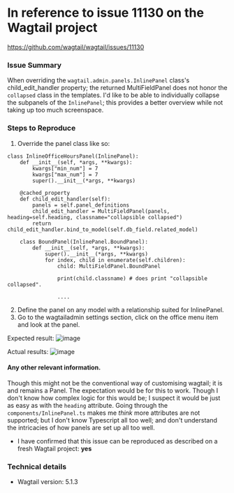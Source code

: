 # In reference to issue 11130 on the Wagtail project

https://github.com/wagtail/wagtail/issues/11130



### Issue Summary

When overriding the `wagtail.admin.panels.InlinePanel` class's child_edit_handler property; the returned MultiFieldPanel does not honor the `collapsed` class in the templates. I'd like to be able to individually collapse the subpanels of the `InlinePanel`; this provides a better overview while not taking up too much screenspace.

### Steps to Reproduce

1. Override the panel class like so:

```
class InlineOfficeHoursPanel(InlinePanel):
    def __init__(self, *args, **kwargs):
        kwargs["min_num"] = 7
        kwargs["max_num"] = 7
        super().__init__(*args, **kwargs)

    @cached_property
    def child_edit_handler(self):
        panels = self.panel_definitions
        child_edit_handler = MultiFieldPanel(panels, heading=self.heading, classname="collapsible collapsed")
        return child_edit_handler.bind_to_model(self.db_field.related_model)

    class BoundPanel(InlinePanel.BoundPanel):
        def __init__(self, *args, **kwargs):
            super().__init__(*args, **kwargs)
            for index, child in enumerate(self.children):
                child: MultiFieldPanel.BoundPanel

                print(child.classname) # does print "collapsible collapsed".

                ....

```

2. Define the panel on any model with a relationship suited for InlinePanel.
3. Go to the wagtailadmin settings section, click on the office menu item and look at the panel.

Expected result:
![image](https://github.com/wagtail/wagtail/assets/91429854/015ad5cd-b7dd-4a21-8723-1a2149d111c6)

Actual results:
![image](https://github.com/wagtail/wagtail/assets/91429854/479e2e44-5a69-42d8-b4a2-564a6e5dafc7)

#### Any other relevant information.

Though this might not be the conventional way of customising wagtail; it is and remains a Panel. The expectation would be for this to work. Though I don't know how complex logic for this would be; I suspect it would be just as easy as with the `heading` attribute.
Going through the `components/InlinePanel.ts` makes me _think_ more attributes are not supported; but I don't know Typescript all too well; and don't understand the intricacies of how panels are set up all too well.

- I have confirmed that this issue can be reproduced as described on a fresh Wagtail project: **yes**

### Technical details

- Wagtail version: 5.1.3

